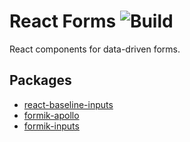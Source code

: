 # React Forms ![Build](https://img.shields.io/travis/promptworks/react-forms/master?style=flat-square)

React components for data-driven forms.

## Packages

- [react-baseline-inputs](packages/react-baseline-inputs)
- [formik-apollo](packages/formik-apollo)
- [formik-inputs](packages/formik-inputs)
